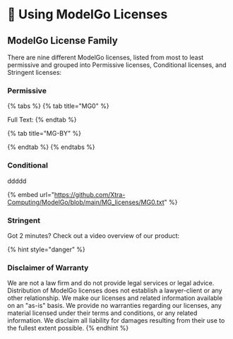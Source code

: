 # 🚀 Using ModelGo Licenses

## ModelGo License Family&#x20;

There are nine different ModelGo licenses, listed from most to least permissive and grouped into Permissive licenses, Conditional licenses, and Stringent licenses:

### Permissive



{% tabs %}
{% tab title="MG0" %}


Full Text:&#x20;
{% endtab %}

{% tab title="MG-BY" %}

{% endtab %}
{% endtabs %}

### Conditional

ddddd

{% embed url="https://github.com/Xtra-Computing/ModelGo/blob/main/MG_licenses/MG0.txt" %}

### Stringent

Got 2 minutes? Check out a video overview of our product:









{% hint style="danger" %}
### &#x20;Disclaimer of Warranty

We are not a law firm and do not provide legal services or legal advice. Distribution of ModelGo licenses does not establish a lawyer-client or any other relationship. We make our licenses and related information available on an "as-is" basis. We provide no warranties regarding our licenses, any material licensed under their terms and conditions, or any related information. We disclaim all liability for damages resulting from their use to the fullest extent possible.
{% endhint %}
